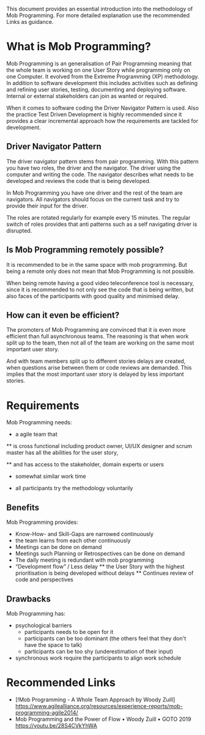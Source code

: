 This document provides an essential introduction into the methodology of Mob Programming. For more detailed explanation use the recommended Links as guidance.

# What is Mob Programming?
Mob Programming is an generalisation of Pair Programming meaning that the whole team is working on one User Story while programming only on one Computer. It evolved from the Extreme Programming (XP) methodology.
In addition to software development this includes activities such as defining and refining user stories, testing, documenting and deploying software. Internal or external stakeholders can join as wanted or required.

When it comes to software coding the Driver Navigator Pattern is used. Also the practice Test Driven Development is highly recommended since it provides a clear incremental approach how the requirements are tackled for development.

## Driver Navigator Pattern
The driver navigator pattern stems from pair programming. With this pattern you have two roles, the driver and the navigator. The driver using the computer and writing the code. The navigator describes what needs to be developed and reviews the code that is being developed.

In Mob Programming you have one driver and the rest of the team are navigators. All navigators should focus on the current task and try to provide their input for the driver.

The roles are rotated regularly for example every 15 minutes. The regular switch of roles provides that anti patterns such as a self navigating driver is disrupted.

## Is Mob Programming remotely possible?


It is recommended to be in the same space with mob programming. But being a remote only does not mean that Mob Programming is not possible.

When being remote having a good video teleconference tool is necessary, since it is recommended to not only see the code that is being written, but also faces of the participants with good quality and minimised delay.

## How can it even be efficient?
The promoters of Mob Programming are convinced that it is even more efficient than full asynchronous teams. The reasoning is that when work split up to the team, then not all of the team are working on the same most important user story.

And with team members split up to different stories delays are created, when questions arise between them or code reviews are demanded. This implies that the most important user story is delayed by less important stories.

# Requirements
Mob Programming needs:

* a agile team that

** is cross functional including product owner, UI/UX designer and scrum master has all the abilities for the user story,

** and has access to the stakeholder, domain experts or users

* somewhat similar work time

* all participants try the methodology voluntarily

## Benefits
Mob Programming provides:

* Know-How- and Skill-Gaps are narrowed continuously
* the team learns from each other continuously
* Meetings can be done on demand
* Meetings such Planning or Retrospectives can be done on demand
* The daily meeting is redundant with mob programming
* “Development flow” / Less delay
** the User Story with the highest prioritisation is being developed without delays
** Continues review of code and perspectives

## Drawbacks
Mob Programming has:

* psychological barriers
  * participants needs to be open for it
  * participants can be too dominant (the others feel that they don't have the space to talk)
  * participants can be too shy (underestimation of their input)
* synchronous work require the participants to align work schedule

# Recommended Links
* [!Mob Programming - A Whole Team Approach by Woody Zuill] https://www.agilealliance.org/resources/experience-reports/mob-programming-agile2014/
* Mob Programming and the Power of Flow • Woody Zuill • GOTO 2019 https://youtu.be/28S4CVkYhWA

